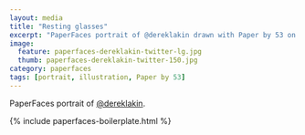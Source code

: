 ```yaml
---
layout: media
title: "Resting glasses"
excerpt: "PaperFaces portrait of @dereklakin drawn with Paper by 53 on an iPad."
image: 
  feature: paperfaces-dereklakin-twitter-lg.jpg
  thumb: paperfaces-dereklakin-twitter-150.jpg
category: paperfaces
tags: [portrait, illustration, Paper by 53]
---
```


PaperFaces portrait of [@dereklakin](http://twitter.com/dereklakin).

{% include paperfaces-boilerplate.html %}